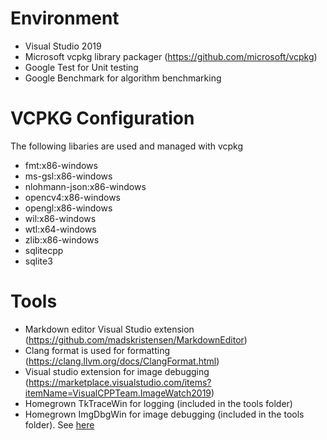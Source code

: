 # Environment

* Visual Studio 2019
* Microsoft vcpkg library packager (https://github.com/microsoft/vcpkg)
* Google Test for Unit testing
* Google Benchmark for algorithm benchmarking

# VCPKG Configuration

The following libaries are used and managed with vcpkg

* fmt:x86-windows
* ms-gsl:x86-windows
* nlohmann-json:x86-windows
* opencv4:x86-windows
* opengl:x86-windows
* wil:x86-windows
* wtl:x64-windows
* zlib:x86-windows
* sqlitecpp
* sqlite3

# Tools

* Markdown editor Visual Studio extension (https://github.com/madskristensen/MarkdownEditor)
* Clang format is used for formatting (https://clang.llvm.org/docs/ClangFormat.html)
* Visual studio extension for image debugging (https://marketplace.visualstudio.com/items?itemName=VisualCPPTeam.ImageWatch2019)
* Homegrown TkTraceWin for logging (included in the tools folder)
* Homegrown ImgDbgWin for image debugging (included in the tools folder). See [here](./src/libs/CalcLib/Image/ImgDbgWin.h) 